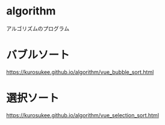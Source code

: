 # algorithm
アルゴリズムのプログラム

# バブルソート
https://kurosukee.github.io/algorithm/vue_bubble_sort.html

# 選択ソート
https://kurosukee.github.io/algorithm/vue_selection_sort.html

